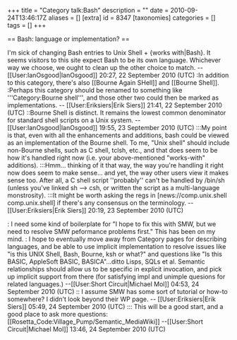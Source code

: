 +++
title = "Category talk:Bash"
description = ""
date = 2010-09-24T13:46:17Z
aliases = []
[extra]
id = 8347
[taxonomies]
categories = []
tags = []
+++

== Bash: language or implementation? ==

I'm sick of changing Bash entries to Unix Shell + {works with|Bash}. It seems visitors to this site expect Bash to be its own language. Whichever way we choose, we ought to clean up the other choice to match. --[[User:IanOsgood|IanOsgood]] 20:27, 22 September 2010 (UTC)
:In addition to this category, there's also [[Bourne Again SHell]] and [[Bourne Shell]].
:Perhaps this category should be renamed to something like '''Category:Bourne shell''', and those other two could then be marked as implementations. -- [[User:Eriksiers|Erik Siers]] 21:41, 22 September 2010 (UTC)
::Bourne Shell is distinct. It remains the lowest common denominator for standard shell scripts on a Unix system.  --[[User:IanOsgood|IanOsgood]] 19:55, 23 September 2010 (UTC)
:::My point is that, even with all the enhancements and additions, bash could be viewed as an implementation of the Bourne shell. To me, "Unix shell" should include non-Bourne shells, such as C shell, tclsh, etc., and that does seem to be how it's handled right now (i.e. your above-mentioned "works-with" additions).
:::Hmm... thinking of it that way, the way you're handling it right now does seem to make sense... and yet, the way other users view it makes sense too. After all, a C shell script ''probably'' can't be handled by /bin/sh (unless you've linked sh --> csh, or written the script as a multi-language monstrosity).
:::It might be worth asking the regs in [news://comp.unix.shell comp.unix.shell] if there's any consensus on the terminology. -- [[User:Eriksiers|Erik Siers]] 20:19, 23 September 2010 (UTC)

: I need some kind of boilerplate for "I hope to fix this with SMW, but we need to resolve SMW peformance problems first." This has been on my mind.
: I hope to eventually move away from Category pages for describing languages, and be able to use implicit implementation to resolve issues like "is this UNIX Shell, Bash, Bourne, ksh or what?" and questions like "Is this BASIC, AppleSoft BASIC, BASICA"...ditto Lisps, SQLs et al. Semantic relationships should allow us to be specific in explicit invocation, and pick up implicit support from there (for satisfying impl and unimple quesions for related languages.) --[[User:Short Circuit|Michael Mol]] 04:53, 24 September 2010 (UTC)
:: I assume SMW has some sort of tutorial or how-to somewhere? I didn't look beyond their WP page. -- [[User:Eriksiers|Erik Siers]] 05:49, 24 September 2010 (UTC)
::: This will be a good start, and a good place to ask more questions: [[Rosetta_Code:Village_Pump/Semantic_MediaWiki]] --[[User:Short Circuit|Michael Mol]] 13:46, 24 September 2010 (UTC)
